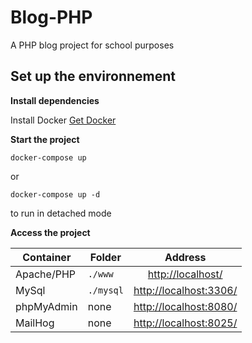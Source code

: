# Blog-PHP
A PHP blog project for school purposes
## Set up the environnement
**Install dependencies**

Install Docker
[Get Docker](https://docs.docker.com/get-docker/)

**Start the project**
```
docker-compose up
```
or 
```
docker-compose up -d
```
to run in detached mode

**Access the project**

| Container     | Folder        | Address                                          |
| ------------- | ------------- |:------------------------------------------------:|
| Apache/PHP    | ``./www``     | [http://localhost/](http://localhost/)           |
| MySql         | ``./mysql``   | [http://localhost:3306/](http://localhost:3306/) |
| phpMyAdmin    | none          | [http://localhost:8080/](http://localhost:8080/) |
| MailHog       | none          | [http://localhost:8025/](http://localhost:8025/) |